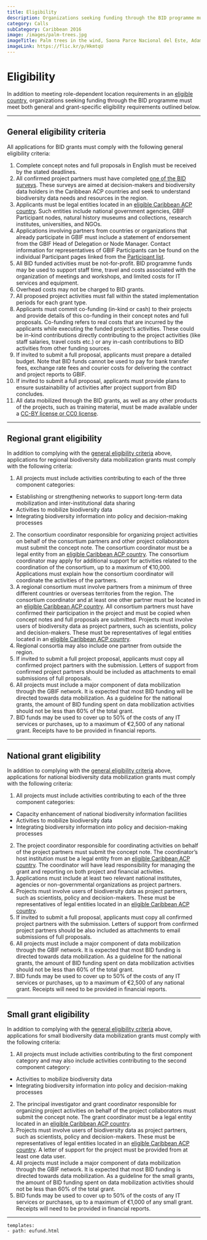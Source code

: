 ```yaml
---
title: Eligibility
description: Organizations seeking funding through the BID programme must meet both general and grant-specific eligibility requirements.
category: Calls
subCategory: Caribbean 2016
image: /images/palm-trees.jpg
imageTitle: Palm trees in the wind, Saona Parce Nacional del Este, Adamanay, La Altagracia, Dominican Republic. CC BY-NC-SA 2015, Reinhard Link
imageLink: https://flic.kr/p/HkmtqU
---
```

# Eligibility

In addition to meeting role-dependent location requirements in an [eligible country](../eligible-countries), organizations seeking funding through the BID programme must meet both general and grant-specific eligibility requirements outlined below. 

<!-- toc -->
<!-- tocstop -->

-----------------------

## General eligibility criteria<a name="general"></a>

All applications for BID grants must comply with the following general eligibility criteria:

1. Complete concept notes and full proposals in English must be received by the stated deadlines.
2. All confirmed project partners must have completed [one of the BID surveys](http://www.gbif.org/newsroom/news/BID-caribbean-surveys). These surveys are aimed at decision-makers and biodiversity data holders in the Caribbean ACP countries and seek to understand biodiversity data needs and resources in the region.
3. Applicants must be legal entities located in an [eligible Caribbean ACP country](../eligible-countries). Such entities include national government agencies, GBIF Participant nodes, natural history museums and collections, research institutes, universities, and NGOs.
4. Applications involving partners from countries or organizations that already participate in GBIF must include a statement of endorsement from the GBIF Head of Delegation or Node Manager. Contact information for representatives of GBIF Participants can be found on the individual Participant pages linked from the [Participant list](http://www.gbif.org/participation/participant-list).
5. All BID funded activities must be not-for-profit. BID programme funds may be used to support staff time, travel and costs associated with the organization of meetings and workshops, and limited costs for IT services and equipment. 
6. Overhead costs may not be charged to BID grants.
7. All proposed project activities must fall within the stated implementation periods for each grant type.
8. Applicants must commit co-funding (in-kind or cash) to their projects and provide details of this co-funding in their concept notes and full proposals. Co-funding refers to real costs that are incurred by the applicants while executing the funded project’s activities. These could be in-kind contributions directly contributing to the project activities (like staff salaries, travel costs etc.) or any in-cash contributions to BID activities from other funding sources. 
9. If invited to submit a full proposal, applicants must prepare a detailed budget. Note that BID funds cannot be used to pay for bank transfer fees, exchange rate fees and courier costs for delivering the contract and project reports to GBIF.
10. If invited to submit a full proposal, applicants must provide plans to ensure sustainability of activities after project support from BID concludes. 
11. All data mobilized through the BID grants, as well as any other products of the projects, such as training material, must be made available under a [CC-BY license or CC0 license](http://www.gbif.org/newsroom/news/data-licensing-and-endorsement).

-----------------------

## Regional grant eligibility

In addition to complying with the [general eligibility criteria](#general) above, applications for regional biodiversity data mobilization grants must comply with the following criteria:

1. All projects must include activities contributing to each of the three component categories:
  + Establishing or strengthening networks to support long-term data mobilization and inter-institutional data sharing
  + Activities to mobilize biodiversity data
  + Integrating biodiversity information into policy and decision-making processes
2. The consortium coordinator responsible for organizing project activities on behalf of the consortium partners and other project collaborators must submit the concept note. The consortium coordinator must be a legal entity from an [eligible Caribbean ACP country](../eligible-countries). The consortium coordinator may apply for additional support for activities related to the coordination of the consortium, up to a maximum of €10,000. Applications must explain how the consortium coordinator will coordinate the activities of the partners.
3. A regional consortium must involve partners from a minimum of three different countries or overseas territories from the region. The consortium coordinator and at least one other partner must be located in an [eligible Caribbean ACP country](../eligible-countries). All consortium partners must have confirmed their participation in the project and must be copied when concept notes and full proposals are submitted. Projects must involve users of biodiversity data as project partners, such as scientists, policy and decision-makers. These must be representatives of legal entities located in an [eligible Caribbean ACP country](../eligible-countries).
4. Regional consortia may also include one partner from outside the region.
5. If invited to submit a full project proposal, applicants must copy all confirmed project partners with the submission. Letters of support from confirmed project partners should be included as attachments to email submissions of full proposals.
6.	All projects must include a major component of data mobilization through the GBIF network. It is expected that most BID funding will be directed towards data mobilization. As a guideline for the national grants, the amount of BID funding spent on data mobilization activities should not be less than 60% of the total grant.
7.	BID funds may be used to cover up to 50% of the costs of any IT services or purchases, up to a maximum of €2,500 of any national grant. Receipts have to be provided in financial reports.

-----------------------

## National grant eligibility

In addition to complying with the [general eligibility criteria](#general) above, applications for national biodiversity data mobilization grants must comply with the following criteria:

1. All projects must include activities contributing to each of the three component categories:
  + Capacity enhancement of national biodiversity information facilities
  + Activities to mobilize biodiversity data
  + Integrating biodiversity information into policy and decision-making processes
2. The project coordinator responsible for coordinating activities on behalf of the project partners must submit the concept note. The coordinator’s host institution must be a legal entity from an [eligible Caribbean ACP country](../eligible-countries). The coordinator will have lead responsibility for managing the grant and reporting on both project and financial activities.
3. Applications must include at least two relevant national institutes, agencies or non-governmental organizations as project partners.
4. Projects must involve users of biodiversity data as project partners, such as scientists, policy and decision-makers. These must be representatives of legal entities located in an [eligible Caribbean ACP country](../eligible-countries).
5. If invited to submit a full proposal, applicants must copy all confirmed project partners with the submission. Letters of support from confirmed project partners should be also included as attachments to email submissions of full proposals.
6. All projects must include a major component of data mobilization through the GBIF network. It is expected that most BID funding is directed towards data mobilization. As a guideline for the national grants, the amount of BID funding spent on data mobilization activities should not be less than 60% of the total grant.
7. BID funds may be used to cover up to 50% of the costs of any IT services or purchases, up to a maximum of €2,500 of any national grant. Receipts will need to be provided in financial reports.

-----------------------

## Small grant eligibility

In addition to complying with the [general eligibility criteria](#general) above, applications for small biodiversity data mobilization grants must comply with the following criteria:

1. All projects must include activities contributing to the first component category and may also include activities contributing to the second component category:
  + Activities to mobilize biodiversity data
  + Integrating biodiversity information into policy and decision-making processes
2. The principal investigator and grant coordinator responsible for organizing project activities on behalf of the project collaborators must submit the concept note. The grant coordinator must be a legal entity located in an [eligible Caribbean ACP country](../eligible-countries).
3. Projects must involve users of biodiversity data as project partners, such as scientists, policy and decision-makers. These must be representatives of legal entities located in an [eligible Caribbean ACP country](../eligible-countries). A letter of support for the project must be provided from at least one data user.
4. All projects must include a major component of data mobilization through the GBIF network. It is expected that most BID funding is directed towards data mobilization. As a guideline for the small grants, the amount of BID funding spent on data mobilization activities should not be less than 60% of the total grant.
5. BID funds may be used to cover up to 50% of the costs of any IT services or purchases, up to a maximum of €1,000 of any small grant. Receipts will need to be provided in financial reports.

--------

```styledYaml
templates:
- path: eufund.html
```

